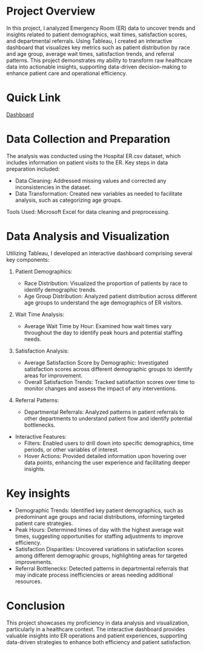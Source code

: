 # Project Overview
In this project, I analyzed Emergency Room (ER) data to uncover trends and insights related to patient demographics, wait times, satisfaction scores, and departmental referrals. Using Tableau, I created an interactive dashboard that visualizes key metrics such as patient distribution by race and age group, average wait times, satisfaction trends, and referral patterns. This project demonstrates my ability to transform raw healthcare data into actionable insights, supporting data-driven decision-making to enhance patient care and operational efficiency.

# Quick Link

[Dashboard](https://public.tableau.com/views/ERDashboard_17329809147010/Dashboard1?:language=en-US&:sid=&:redirect=auth&:display_count=n&:origin=viz_share_link)

# Data Collection and Preparation
The analysis was conducted using the Hospital ER.csv dataset, which includes information on patient visits to the ER. Key steps in data preparation included:

- Data Cleaning: Addressed missing values and corrected any inconsistencies in the dataset.
- Data Transformation: Created new variables as needed to facilitate analysis, such as categorizing age groups.

Tools Used: Microsoft Excel for data cleaning and preprocessing.

# Data Analysis and Visualization
Utilizing Tableau, I developed an interactive dashboard comprising several key components:

1. Patient Demographics:
   - Race Distribution: Visualized the proportion of patients by race to identify demographic trends.
   - Age Group Distribution: Analyzed patient distribution across different age groups to understand the age demographics of ER visitors.

2. Wait Time Analysis:
   - Average Wait Time by Hour: Examined how wait times vary throughout the day to identify peak hours and potential staffing needs.

3. Satisfaction Analysis:
   - Average Satisfaction Score by Demographic: Investigated satisfaction scores across different demographic groups to identify areas for improvement.
   - Overall Satisfaction Trends: Tracked satisfaction scores over time to monitor changes and assess the impact of any interventions.

4. Referral Patterns:
   - Departmental Referrals: Analyzed patterns in patient referrals to other departments to understand patient flow and identify potential bottlenecks.

- Interactive Features:
  - Filters: Enabled users to drill down into specific demographics, time periods, or other variables of interest.
  - Hover Actions: Provided detailed information upon hovering over data points, enhancing the user experience and facilitating deeper insights.

# Key insights
- Demographic Trends: Identified key patient demographics, such as predominant age groups and racial distributions, informing targeted patient care strategies.
- Peak Hours: Determined times of day with the highest average wait times, suggesting opportunities for staffing adjustments to improve efficiency.
- Satisfaction Disparities: Uncovered variations in satisfaction scores among different demographic groups, highlighting areas for targeted improvements.
- Referral Bottlenecks: Detected patterns in departmental referrals that may indicate process inefficiencies or areas needing additional resources.

# Conclusion
This project showcases my proficiency in data analysis and visualization, particularly in a healthcare context. The interactive dashboard provides valuable insights into ER operations and patient experiences, supporting data-driven strategies to enhance both efficiency and patient satisfaction.
